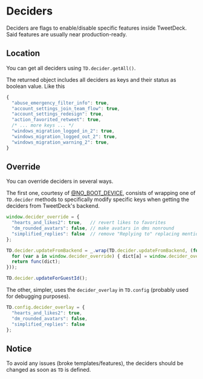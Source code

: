 # Deciders

Deciders are flags to enable/disable specific features inside TweetDeck. Said features are usually near production-ready.

## Location

You can get all deciders using `TD.decider.getAll()`.

The returned object includes all deciders as keys and their status as boolean value. Like this

```js
{
  "abuse_emergency_filter_info": true,
  "account_settings_join_team_flow": true,
  "account_settings_redesign": true,
  "action_favorited_retweet": true,
  /* ... more keys ... */
  "windows_migration_logged_in_2": true,
  "windows_migration_logged_out_2": true,
  "windows_migration_warning_2": true,
}
```

## Override

You can override deciders in several ways.

The first one, courtesy of [@NO_BOOT_DEVICE](https://twitter.com/NO_BOOT_DEVICE), consists of wrapping one of `TD.decider` methods to specifically modify specific keys when getting the deciders from TweetDeck's backend.

```js
window.decider_override = {
  "hearts_and_likes2": true,   // revert likes to favorites
  "dm_rounded_avatars": false, // make avatars in dms nonround
  "simplified_replies": false  // remove "Replying to" replacing mentions
};

TD.decider.updateFromBackend = _.wrap(TD.decider.updateFromBackend, (function(func, dict) {
  for (var a in window.decider_override) { dict[a] = window.decider_override[a]; }
  return func(dict);
}));

TD.decider.updateForGuestId();
```

The other, simpler, uses the `decider_overlay` in `TD.config` (probably used for debugging purposes).

```js
TD.config.decider_overlay = {
  "hearts_and_likes2": true,
  "dm_rounded_avatars": false,
  "simplified_replies": false
};
```

## Notice

To avoid any issues (broke templates/features), the deciders should be changed as soon as `TD` is defined.
